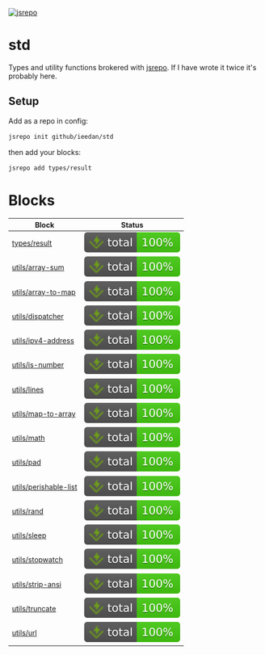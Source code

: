 <!-- can't merge if it's not passing -->

[![jsrepo](https://jsrepo.dev/badges/build/passing.svg)](https://jsrepo.dev)

# std

Types and utility functions brokered with [jsrepo](https://jsrepo.dev). If I have wrote it twice it's probably here.

## Setup

Add as a repo in config:

```bash
jsrepo init github/ieedan/std
```

then add your blocks:

```bash
jsrepo add types/result
```

# Blocks

| Block                                                                                                   | Status                                                                                           |
| ------------------------------------------------------------------------------------------------------- | ------------------------------------------------------------------------------------------------ |
| [types/result](https://ieedan.github.io/std/classes/types_result.Result.html)                           | ![Tests](https://raw.githubusercontent.com/ieedan/std/refs/heads/main/badges/coverage-total.svg) |
| [utils/array-sum](https://ieedan.github.io/std/functions/utils_array_sum.arraySum.html)                 | ![Tests](https://raw.githubusercontent.com/ieedan/std/refs/heads/main/badges/coverage-total.svg) |
| [utils/array-to-map](https://ieedan.github.io/std/functions/utils_array_to_map.arrayToMap.html)         | ![Tests](https://raw.githubusercontent.com/ieedan/std/refs/heads/main/badges/coverage-total.svg) |
| [utils/dispatcher](https://ieedan.github.io/std/types/utils_dispatcher.Dispatcher.html)                 | ![Tests](https://raw.githubusercontent.com/ieedan/std/refs/heads/main/badges/coverage-total.svg) |
| [utils/ipv4-address](https://ieedan.github.io/std/modules/utils_ipv4_address.html)                      | ![Tests](https://raw.githubusercontent.com/ieedan/std/refs/heads/main/badges/coverage-total.svg) |
| [utils/is-number](https://ieedan.github.io/std/functions/utils_is_number.isNumber.html)                 | ![Tests](https://raw.githubusercontent.com/ieedan/std/refs/heads/main/badges/coverage-total.svg) |
| [utils/lines](https://ieedan.github.io/std/functions/utils_lines.html)                                  | ![Tests](https://raw.githubusercontent.com/ieedan/std/refs/heads/main/badges/coverage-total.svg) |
| [utils/map-to-array](https://ieedan.github.io/std/functions/utils_map_to_array.mapToArray.html)         | ![Tests](https://raw.githubusercontent.com/ieedan/std/refs/heads/main/badges/coverage-total.svg) |
| [utils/math](https://ieedan.github.io/std/modules/utils_math.html)                                      | ![Tests](https://raw.githubusercontent.com/ieedan/std/refs/heads/main/badges/coverage-total.svg) |
| [utils/pad](https://ieedan.github.io/std/functions/utils_pad.leftPad.html)                              | ![Tests](https://raw.githubusercontent.com/ieedan/std/refs/heads/main/badges/coverage-total.svg) |
| [utils/perishable-list](https://ieedan.github.io/std/classes/utils_perishable-list.PerishableList.html) | ![Tests](https://raw.githubusercontent.com/ieedan/std/refs/heads/main/badges/coverage-total.svg) |
| [utils/rand](https://ieedan.github.io/std/functions/utils_rand.rand.html)                               | ![Tests](https://raw.githubusercontent.com/ieedan/std/refs/heads/main/badges/coverage-total.svg) |
| [utils/sleep](https://ieedan.github.io/std/functions/utils_sleep.sleep.html)                            | ![Tests](https://raw.githubusercontent.com/ieedan/std/refs/heads/main/badges/coverage-total.svg) |
| [utils/stopwatch](https://ieedan.github.io/std/types/utils_stopwatch.Stopwatch.html)                    | ![Tests](https://raw.githubusercontent.com/ieedan/std/refs/heads/main/badges/coverage-total.svg) |
| [utils/strip-ansi](https://ieedan.github.io/std/functions/utils_strip_ansi.stripAsni.html)              | ![Tests](https://raw.githubusercontent.com/ieedan/std/refs/heads/main/badges/coverage-total.svg) |
| [utils/truncate](https://ieedan.github.io/std/functions/utils_truncate.truncate.html)                   | ![Tests](https://raw.githubusercontent.com/ieedan/std/refs/heads/main/badges/coverage-total.svg) |
| [utils/url](https://ieedan.github.io/std/functions/utils_url.join.html)                                 | ![Tests](https://raw.githubusercontent.com/ieedan/std/refs/heads/main/badges/coverage-total.svg) |
